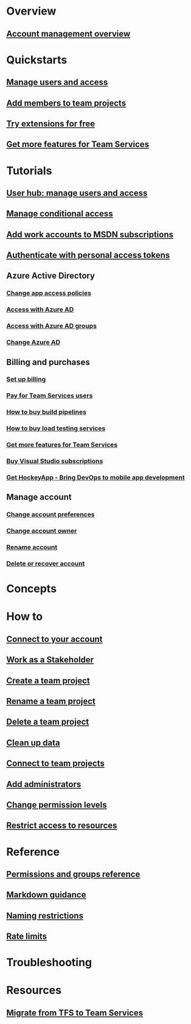 
# Overview
## [Account management overview](overview.md)

# Quickstarts
## [Manage users and access](add-account-users-assign-access-levels-team-services.md)
## [Add members to team projects](add-team-members-vs.md)
## [Try extensions for free](try-additional-features-vs.md)
## [Get more features for Team Services](../../marketplace/get-vsts-extensions.md)



# Tutorials 
## [User hub: manage users and access](manage-users-and-access-user-hub-team-services.md)
## [Manage conditional access](manage-conditional-access.md)
## [Add work accounts to MSDN subscriptions](link-msdn-subscription-to-organizational-account-vs.md)
## [Authenticate with personal access tokens](use-personal-access-tokens-to-authenticate.md)
## Azure Active Directory 
### [Change app access policies](change-application-access-policies-vs.md)
### [Access with Azure AD](manage-organization-access-for-your-account-vs.md)
### [Access with Azure AD groups](manage-azure-active-directory-groups-visual-studio-team-services.md)
### [Change Azure AD](change-azure-active-directory-team-services-account.md)
 

## Billing and purchases
### [Set up billing](set-up-billing-for-your-account-vs.md)
### [Pay for Team Services users](buy-basic-access-add-team-services-users.md)
### [How to buy build pipelines](buy-more-build-vs.md)
### [How to buy load testing services](buy-load-testing-vs.md)
### [Get more features for Team Services](get-vsts-extensions.md)
### [Buy Visual Studio subscriptions](buy-vs-subscriptions.md)
### [Get HockeyApp - Bring DevOps to mobile app development](../../marketplace/get-hockeyapp.md)

## Manage account
### [Change account preferences](account-preferences.md)
### [Change account owner](change-account-ownership-vs.md)
### [Rename account](rename-visual-studio-team-services-account.md)
### [Delete or recover account](delete-or-recover-your-account-vs.md)

# Concepts

# How to  
## [Connect to your account](connect-to-visual-studio-team-services.md)
## [Work as a Stakeholder](../../work/connect/work-as-a-stakeholder.md)
## [Create a team project](../create-team-project.md)
## [Rename a team project](../rename-team-project.md)
## [Delete a team project](../delete-team-project.md)
## [Clean up data](../clean-up-data.md)
## [Connect to team projects](../../connect/connect-team-projects.md)

## [Add administrators](../add-administrator-tfs.md)
## [Change permission levels](../tfs/admin/change-permission-levels.md)
## [Restrict access to resources](../restrict-access-tfs.md)

# Reference 

## [Permissions and groups reference](../permissions.md)
## [Markdown guidance](../../reference/markdown-guidance.md)
## [Naming restrictions](../../reference/naming-restrictions.md)
## [Rate limits](../../reference/rate-limits.md)


# Troubleshooting

# Resources
## [Migrate from TFS to Team Services](https://www.visualstudio.com/articles/migration-overview)




















